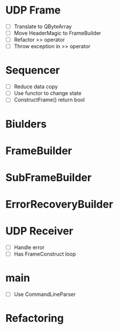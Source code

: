 # UDP Frame

- [ ] Translate to QByteArray
- [ ] Move HeaderMagic to FrameBuilder
- [ ] Refactor >> operator
- [ ] Throw exception in >> operator

# Sequencer

- [ ] Reduce data copy
- [ ] Use functor to change state
- [ ] ConstructFrame() return bool

# Biulders


# FrameBuilder


# SubFrameBuilder


# ErrorRecoveryBuilder


# UDP Receiver

- [ ] Handle error
- [ ] Has FrameConstruct loop

# main

- [ ] Use CommandLineParser

# Refactoring

